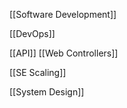 [[Software Development]]

[[DevOps]]

[[API]]
[[Web Controllers]]

[[SE Scaling]]

[[System Design]]


